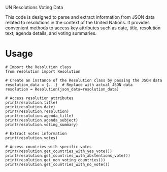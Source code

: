 UN Resolutions Voting Data

This code is designed to parse and extract information from JSON data related to resolutions in the context of the United Nations. It provides convenient methods to access key attributes such as date, title, resolution text, agenda details, and voting summaries.

# Usage
```
# Import the Resolution class
from resolution import Resolution

# Create an instance of the Resolution class by passing the JSON data
resolution_data = {...}  # Replace with actual JSON data
resolution = Resolution(json_data=resolution_data)

# Access resolution attributes
print(resolution.title)
print(resolution.date)
print(resolution.resolution)
print(resolution.agenda_title)
print(resolution.agenda_subject)
print(resolution.voting_summary)

# Extract votes information
print(resolution.votes)

# Access countries with specific votes
print(resolution.get_countries_with_yes_vote())
print(resolution.get_countries_with_abstentions_vote())
print(resolution.get_non_voting_countries())
print(resolution.get_countries_with_no_vote())
```